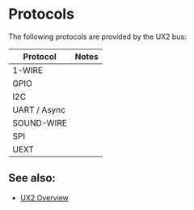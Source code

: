 # Protocols

The following protocols are provided by the UX2 bus:

| Protocol         | Notes |
| ---------------- | ----- |
| 1-WIRE           |       |
| GPIO             |       |
| I2C              |       |
| UART / Async     |       |
| SOUND-WIRE       |       |
| SPI              |       |
| UEXT             |       |

## See also:

* [UX2 Overview](../README.md)
